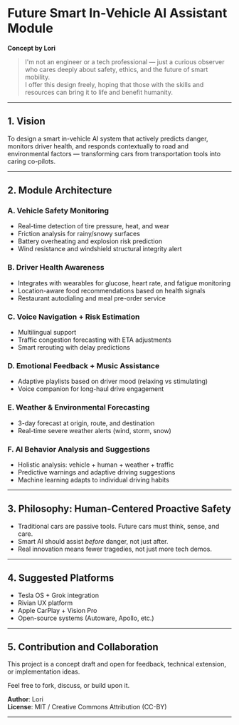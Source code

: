 # Future Smart In-Vehicle AI Assistant Module

**Concept by Lori**

> I'm not an engineer or a tech professional — just a curious observer who cares deeply about safety, ethics, and the future of smart mobility.  
> I offer this design freely, hoping that those with the skills and resources can bring it to life and benefit humanity.

---

## 1. Vision

To design a smart in-vehicle AI system that actively predicts danger, monitors driver health, and responds contextually to road and environmental factors — transforming cars from transportation tools into caring co-pilots.

---

## 2. Module Architecture

### A. Vehicle Safety Monitoring
- Real-time detection of tire pressure, heat, and wear
- Friction analysis for rainy/snowy surfaces
- Battery overheating and explosion risk prediction
- Wind resistance and windshield structural integrity alert

### B. Driver Health Awareness
- Integrates with wearables for glucose, heart rate, and fatigue monitoring
- Location-aware food recommendations based on health signals
- Restaurant autodialing and meal pre-order service

### C. Voice Navigation + Risk Estimation
- Multilingual support
- Traffic congestion forecasting with ETA adjustments
- Smart rerouting with delay predictions

### D. Emotional Feedback + Music Assistance
- Adaptive playlists based on driver mood (relaxing vs stimulating)
- Voice companion for long-haul drive engagement

### E. Weather & Environmental Forecasting
- 3-day forecast at origin, route, and destination
- Real-time severe weather alerts (wind, storm, snow)

### F. AI Behavior Analysis and Suggestions
- Holistic analysis: vehicle + human + weather + traffic
- Predictive warnings and adaptive driving suggestions
- Machine learning adapts to individual driving habits

---

## 3. Philosophy: Human-Centered Proactive Safety

- Traditional cars are passive tools. Future cars must think, sense, and care.
- Smart AI should assist *before* danger, not just after.
- Real innovation means fewer tragedies, not just more tech demos.

---

## 4. Suggested Platforms

- Tesla OS + Grok integration
- Rivian UX platform
- Apple CarPlay + Vision Pro
- Open-source systems (Autoware, Apollo, etc.)

---

## 5. Contribution and Collaboration

This project is a concept draft and open for feedback, technical extension, or implementation ideas.

Feel free to fork, discuss, or build upon it.

**Author**: Lori  
**License**: MIT / Creative Commons Attribution (CC-BY)

---
